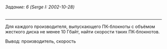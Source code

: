 ###### Задание: 6 (Serge I: 2002-10-28)

-----
Для каждого производителя, выпускающего ПК-блокноты c объёмом жесткого диска не менее 10 Гбайт, найти скорости таких ПК-блокнотов. 

Вывод: производитель, скорость